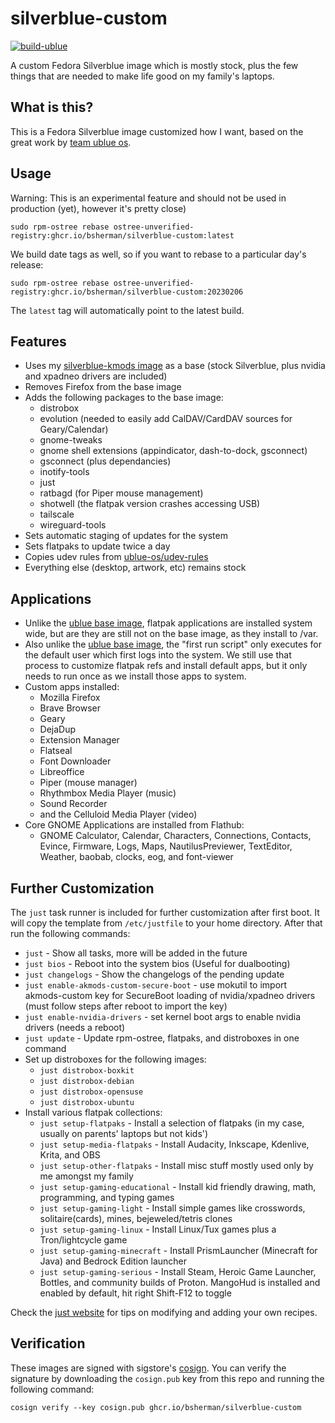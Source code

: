 # silverblue-custom

[![build-ublue](https://github.com/bsherman/silverblue-custom/actions/workflows/build.yml/badge.svg)](https://github.com/bsherman/silverblue-custom/actions/workflows/build.yml)

A custom Fedora Silverblue image which is mostly stock, plus the few things that are needed to make life good on my family's laptops.

## What is this?

This is a Fedora Silverblue image customized how I want, based on the great work by [team ublue os](https://github.com/ublue-os).

## Usage

Warning: This is an experimental feature and should not be used in production (yet), however it's pretty close)

    sudo rpm-ostree rebase ostree-unverified-registry:ghcr.io/bsherman/silverblue-custom:latest

We build date tags as well, so if you want to rebase to a particular day's release:
  
    sudo rpm-ostree rebase ostree-unverified-registry:ghcr.io/bsherman/silverblue-custom:20230206

The `latest` tag will automatically point to the latest build. 

## Features

- Uses my [silverblue-kmods image](https://github.com/bsherman/silverblue-kmods) as a base (stock Silverblue, plus nvidia and xpadneo drivers are included)
- Removes Firefox from the base image
- Adds the following packages to the base image:
  - distrobox
  - evolution (needed to easily add CalDAV/CardDAV sources for Geary/Calendar)
  - gnome-tweaks
  - gnome shell extensions (appindicator, dash-to-dock, gsconnect)
  - gsconnect (plus dependancies)
  - inotify-tools
  - just
  - ratbagd (for Piper mouse management)
  - shotwell (the flatpak version crashes accessing USB)
  - tailscale
  - wireguard-tools
- Sets automatic staging of updates for the system
- Sets flatpaks to update twice a day
- Copies udev rules from [ublue-os/udev-rules](https://github.com/ublue-os/udev-rules)
- Everything else (desktop, artwork, etc) remains stock

## Applications

- Unlike the [ublue base image](https://github.com/ublue-os/base), flatpak applications are installed system wide, but are they are still not on the base image, as they install to /var.
- Also unlike the [ublue base image](https://github.com/ublue-os/base), the "first run script" only executes for the default user which first logs into the system. We still use that process to customize flatpak refs and install default apps, but it only needs to run once as we install those apps to system.
- Custom apps installed:
  - Mozilla Firefox
  - Brave Browser
  - Geary
  - DejaDup
  - Extension Manager
  - Flatseal
  - Font Downloader
  - Libreoffice
  - Piper (mouse manager)
  - Rhythmbox Media Player (music)
  - Sound Recorder
  - and the Celluloid Media Player (video)
- Core GNOME Applications are installed from Flathub:
  - GNOME Calculator, Calendar, Characters, Connections, Contacts, Evince, Firmware, Logs, Maps, NautilusPreviewer, TextEditor, Weather, baobab, clocks, eog, and font-viewer

## Further Customization

The `just` task runner is included for further customization after first boot.
It will copy the template from `/etc/justfile` to your home directory.
After that run the following commands:

- `just` - Show all tasks, more will be added in the future
- `just bios` - Reboot into the system bios (Useful for dualbooting)
- `just changelogs` - Show the changelogs of the pending update
- `just enable-akmods-custom-secure-boot` - use mokutil to import akmods-custom key for SecureBoot loading of nvidia/xpadneo drivers (must follow steps after reboot to import the key)
- `just enable-nvidia-drivers` - set kernel boot args to enable nvidia drivers (needs a reboot)
- `just update` - Update rpm-ostree, flatpaks, and distroboxes in one command
- Set up distroboxes for the following images:
  - `just distrobox-boxkit`
  - `just distrobox-debian`
  - `just distrobox-opensuse`
  - `just distrobox-ubuntu`
- Install various flatpak collections:
  - `just setup-flatpaks` - Install a selection of flatpaks (in my case, usually on parents' laptops but not kids')
  - `just setup-media-flatpaks` - Install Audacity, Inkscape, Kdenlive, Krita, and OBS
  - `just setup-other-flatpaks` - Install misc stuff mostly used only by me amongst my family
  - `just setup-gaming-educational` - Install kid friendly drawing, math, programming, and typing games
  - `just setup-gaming-light` - Install simple games like crosswords, solitaire(cards), mines, bejeweled/tetris clones
  - `just setup-gaming-linux` - Install Linux/Tux games plus a Tron/lightcycle game
  - `just setup-gaming-minecraft` - Install PrismLauncher (Minecraft for Java) and Bedrock Edition launcher
  - `just setup-gaming-serious` - Install Steam, Heroic Game Launcher, Bottles, and community builds of Proton. MangoHud is installed and enabled by default, hit right Shift-F12 to toggle

Check the [just website](https://just.systems) for tips on modifying and adding your own recipes. 
  
  
## Verification

These images are signed with sigstore's [cosign](https://docs.sigstore.dev/cosign/overview/). You can verify the signature by downloading the `cosign.pub` key from this repo and running the following command:

    cosign verify --key cosign.pub ghcr.io/bsherman/silverblue-custom
